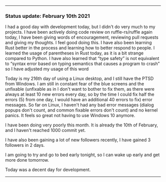 ***

### Status update: February 10th 2021

I had a good day with development today, but I didn't do very much to my projects. I have been actively doing code review on ruffle-rs/ruffle again today, I have been giving words of encouragement, reviewing pull requests and giving my thoughts. I feel good doing this. I have also been learning Rust better in the process and learning how to better respond to people. I learned the usage of parentheses in Rust today, as it is a bit strange compared to Python. I have also learned that “type safety” is not equivalent to “syntax error based on typing semantics that causes a program to crash” so I have adjusted my usage of this word

Today is my 216th day of using a Linux desktop, and I still have the PTSD from Windows. I am still in constant fear of the blue screens and the unfixable (unfixable as in I don't want to bother to fix them, as there were always at least 10 new errors every day, so by the time I could fix half the errors (5) from one day, I would have an additional 40 errors to fix) error messages. So far on Linux, I haven't had any bad error messages (dialog popups don't count, and common fixable errors don't count) and no kernel panics. It feels so great not having to use Windows 10 anymore.

I have been doing very poorly this month. It is already the 10th of February, and I haven't reached 1000 commit yet.

I have also been gaining a lot of new followers recently, I have gained 3 followers in 2 days.

I am going to try and go to bed early tonight, so I can wake up early and get more done tomorrow.

Today was a decent day for development.
 
***
